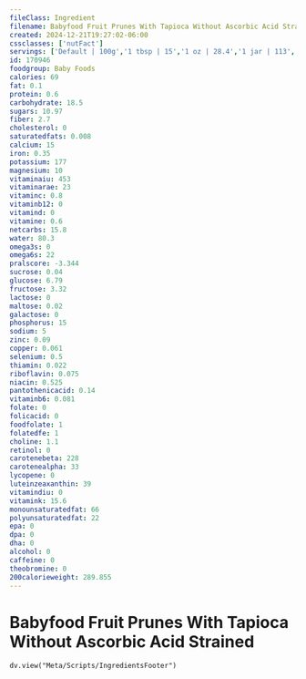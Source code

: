 ```yaml
---
fileClass: Ingredient
filename: Babyfood Fruit Prunes With Tapioca Without Ascorbic Acid Strained
created: 2024-12-21T19:27:02-06:00
cssclasses: ['nutFact']
servings: ['Default | 100g','1 tbsp | 15','1 oz | 28.4','1 jar | 113','1 jar gerber second food (4 oz) | 113','1 jar heinz strained-2 (4.25 oz) | 120']
id: 170946
foodgroup: Baby Foods
calories: 69
fat: 0.1
protein: 0.6
carbohydrate: 18.5
sugars: 10.97
fiber: 2.7
cholesterol: 0
saturatedfats: 0.008
calcium: 15
iron: 0.35
potassium: 177
magnesium: 10
vitaminaiu: 453
vitaminarae: 23
vitaminc: 0.8
vitaminb12: 0
vitamind: 0
vitamine: 0.6
netcarbs: 15.8
water: 80.3
omega3s: 0
omega6s: 22
pralscore: -3.344
sucrose: 0.04
glucose: 6.79
fructose: 3.32
lactose: 0
maltose: 0.02
galactose: 0
phosphorus: 15
sodium: 5
zinc: 0.09
copper: 0.061
selenium: 0.5
thiamin: 0.022
riboflavin: 0.075
niacin: 0.525
pantothenicacid: 0.14
vitaminb6: 0.081
folate: 0
folicacid: 0
foodfolate: 1
folatedfe: 1
choline: 1.1
retinol: 0
carotenebeta: 228
carotenealpha: 33
lycopene: 0
luteinzeaxanthin: 39
vitamindiu: 0
vitamink: 15.6
monounsaturatedfat: 66
polyunsaturatedfat: 22
epa: 0
dpa: 0
dha: 0
alcohol: 0
caffeine: 0
theobromine: 0
200calorieweight: 289.855
---
```


# Babyfood Fruit Prunes With Tapioca Without Ascorbic Acid Strained

```dataviewjs
dv.view("Meta/Scripts/IngredientsFooter")
```